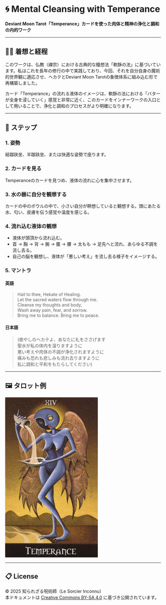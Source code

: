 
# 🌀 Mental Cleansing with Temperance
**Deviant Moon Tarot「Temperance」カードを使った肉体と精神の浄化と調和の内的ワーク**

---

## 🧘‍♂️ 着想と経程

このワークは、仏教（禪宗）における古典的な瞳想法「軟酥の法」に基づいています。私はこれを長年の修行の中で実践しており、今回、それを自分自身の魔術的世界観に適応させ、ヘカテとDeviant Moon Tarotの象徴体系に組み込む形で再構築しました。

カード「Temperance」の流れる液体のイメージは、軟酥の法における「バターが全身を浸していく」感覚と非常に近く、このカードをインナーワークの入口として用いることで、浄化と調和のプロセスがより明確になります。

---

## 🌟 ステップ

### 1. 姿勢
結跏趺坐、半跏趺坐、または快適な姿勢で座ります。

### 2. カードを見る
Temperanceのカードを見つめ、液体の流れに心を集中させます。

### 3. 水の器に自分を観想する
カードの中のボウルの中で、小さい自分が瞑想していると観想する。頭にあたる水、匂い、皮膚を伝う感覚や温度を感じる。

### 4. 流れ込む液体の観想

- 液体が頭頂から流れ込む。
- 首 → 胸 → 背 → 腕 → 腹 → 腰 → 太もも → 足先へと流れ、あらゆる不調を流し去る。
- 自己の脳を観想し、液体が「悪しい考え」を流し去る様子をイメージする。

### 5. マントラ

#### 英語
> Hail to thee, Hekate of Healing.  
> Let the sacred waters flow through me.  
> Cleanse my thoughts and body,  
> Wash away pain, fear, and sorrow.  
> Bring me to balance. Bring me to peace.

#### 日本語
> (癒やしのヘカテよ、あなたに礼をささげます  
> 聖水が私の体内を溜りますように  
> 悪い考えや肉体の不調が浄化されますように  
> 痛みも恐れも悲しみも流れ去りますように  
> 私に調和と平和をもたらしてください)

---

## 🖼️ タロット例

<img src="temperance_tarot.jpg" width="300">

---

## 📋 License

© 2025 知られざる呪術師（Le Sorcier Inconnu）  
本ドキュメントは [Creative Commons BY-SA 4.0](https://creativecommons.org/licenses/by-sa/4.0/deed.ja) に基づき公開されています。
